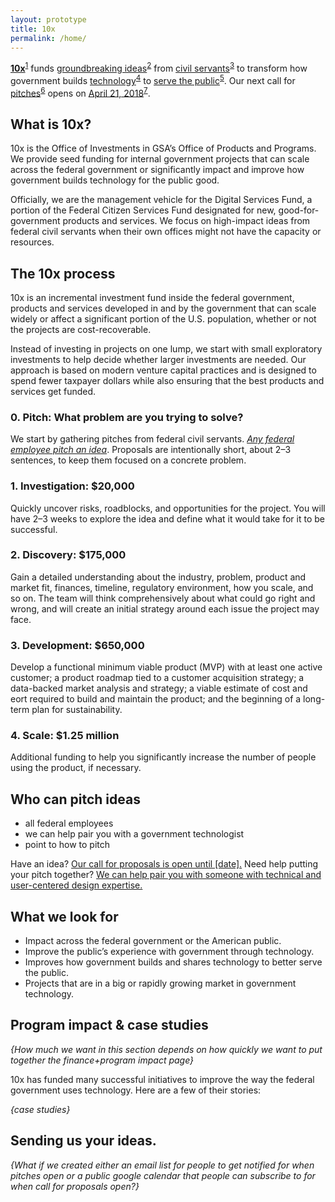 ```yaml
---
layout: prototype
title: 10x
permalink: /home/
---
```


<div class="row align-items-center padding-bottom-g2">
  <p class="font-sans-f11 tablet-plus:font-sans-f12 font-weight-300 line-height-heading-loose margin-top-g1">
    <strong class="font-weight-900"><a class="usa-lede-link" href="#what-is-10x">10x</a></strong><sup class="usa-lede-sup"><a class="usa-link-circle" href="#what-is-10x">1</a></sup> funds <a class="usa-lede-link" href="#the-process">groundbreaking ideas</a><sup class="usa-lede-sup"><a class="usa-link-circle" href="#the-process">2</a></sup> from <a class="usa-lede-link" href="#who-can-pitch">civil servants</a><sup class="usa-lede-sup"><a class="usa-link-circle" href="#who-can-pitch">3</a></sup> to transform how government builds <a class="usa-lede-link" href="#what-we-look-for">technology</a><sup class="usa-lede-sup"><a class="usa-link-circle" href="#what-we-look-for">4</a></sup> to <a class="usa-lede-link" href="#projects">serve the public</a><sup class="usa-lede-sup"><a class="usa-link-circle" href="#projects">5</a></sup>. Our next call for <a class="usa-lede-link" href="#projects">pitches</a><sup class="usa-lede-sup"><a class="usa-link-circle" href="#pitch-us">6</a></sup> opens on <a class="usa-lede-link" href="#notified">April 21, 2018</a><sup class="usa-lede-sup"><a class="usa-link-circle" href="#notified">7</a></sup>.</p>
</div>

<h2 class="border-top-quarter margin-top-double" id="what-is-10x">What is 10x?</h2>

<p>10x is the Office of Investments in GSA’s Office of Products and Programs. We provide seed funding for internal government projects that can scale across the federal government or significantly impact and improve how government builds technology for the public good. </p>

<p>Officially, we are the management vehicle for the Digital Services Fund, a portion of the Federal Citizen Services Fund designated for new, good-for-government products and services. We focus on high-impact ideas from federal civil servants when their own offices might not have the capacity or resources.</p>

<h2 class="border-top-quarter margin-top-double" id="the-process">The 10x process</h2>
10x is an incremental investment fund inside the federal government, products and services developed in and by the government that can scale widely or affect a significant portion of the U.S. population, whether or not the projects are cost-recoverable.

Instead of investing in projects on one lump, we start with small exploratory investments to help decide whether larger investments are needed. Our approach is based on modern venture capital practices and is designed to spend fewer taxpayer dollars while also ensuring that the best products and services get funded.



<h3 id="0-pitch-what-problem-are-you-trying-to-solve-">0. Pitch: What problem are you trying to solve?</h3>
<p>We start by gathering pitches from federal civil servants. <em><a href="#who-can-pitch">Any federal employee pitch an idea</a></em>. Proposals are intentionally short, about 2–3 sentences, to keep them focused on a concrete problem.</p>
<h3 id="1-investigation-20k">1. Investigation: $20,000</h3>
<p>Quickly uncover risks, roadblocks, and opportunities for the project. You
will have 2–3 weeks to explore the idea and define what it would take for
it to be successful.</p>
<h3 id="2-discovery-175k">2. Discovery: $175,000</h3>
<p>Gain a detailed understanding about the industry, problem, product and
market fit, finances, timeline, regulatory environment, how you scale, and
so on. The team will think comprehensively about what could go right and
wrong, and will create an initial strategy around each issue the project
may face.</p>
<h3 id="3-development-650k">3. Development: $650,000</h3>
<p>Develop a functional minimum viable product (MVP) with at least
one active customer; a product roadmap tied to a customer acquisition
strategy; a data-backed market analysis and strategy; a viable estimate of
cost and eort required to build and maintain the product; and the
beginning of a long-term plan for sustainability.</p>
<h3 id="4-scale-1-25m">4. Scale: $1.25 million</h3>
<p>Additional funding to help you significantly increase the number
of people using the product, if necessary.</p>


<h2 class="border-top-quarter margin-top-double" id="who-can-pitch">Who can pitch ideas</h2>

<ul>
<li>all federal employees</li>
<li>we can help pair you with a government technologist</li>
<li>point to how to pitch</li>
</ul>
<p>Have an idea? <a href="#pitch">Our call for proposals is open until [date].</a> Need help putting your pitch together? <a href="">We can help pair you with someone with technical and user-centered design expertise.</a></p>


<h2 class="border-top-quarter margin-top-double" id="what-we-look-for">What we look for</h2>

<ul>
<li>Impact across the federal government or the American public.</li>
<li>Improve the public’s experience with government through technology.</li>
<li>Improves how government builds and shares technology to better serve the public.</li>
<li>Projects that are in a big or rapidly growing market in government technology.</li>
</ul>

<h2 class="border-top-quarter margin-top-double" id="impact">Program impact &amp; case studies</h2>

<p><i>{How much we want in this section depends on how quickly we want to put together the finance+program impact page}</i></p>

10x has funded many successful initiatives to improve the way the federal government uses technology. Here are a few of their stories:

*{case studies}*

<h2 class="border-top-quarter margin-top-double" id="pitch-us">Sending us your ideas.</h2>

*{What if we created either an email list for people to get notified for when pitches open *or* a public google calendar that people can subscribe to for when call for proposals open?}*

